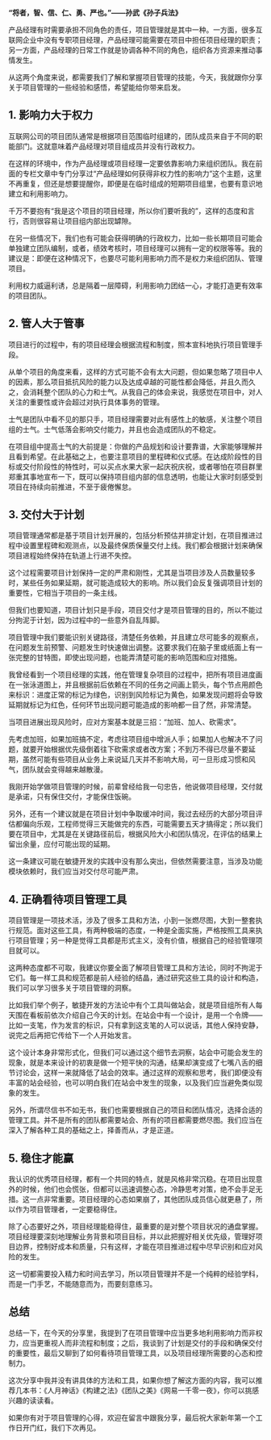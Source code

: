 **“将者，智、信、仁、勇、严也。”——孙武《孙子兵法》**

产品经理有时需要承担不同角色的责任，项目管理就是其中一种。一方面，很多互联网企业中没有专职项目经理，产品经理可能需要在项目中担任项目经理的职责；另一方面，产品经理的日常工作就是协调各种不同的角色，组织各方资源来推动事情发生。

从这两个角度来说，都需要我们了解和掌握项目管理的技能，今天，我就跟你分享关于项目管理的一些经验和感悟，希望能给你带来启发。

## 1\. 影响力大于权力

互联网公司的项目团队通常是根据项目范围临时组建的，团队成员来自于不同的职能部门。这就意味着产品经理对项目组成员并没有行政权力。

在这样的环境中，作为产品经理或项目经理一定要依靠影响力来组织团队。我在前面的专栏文章中专门分享过“产品经理如何获得非权力性的影响力”这个主题，这里不再重复，但还是想要提醒你，即便是在临时组成的短期项目组里，也要有意识地建立和利用影响力。

千万不要抱有“我是这个项目的项目经理，所以你们要听我的”，这样的态度和言行，否则很容易让项目组内部出现罅隙。

在另一些情况下，我们也有可能会获得明确的行政权力，比如一些长期项目可能会单独建立团队编制，或者，绩效考核时，项目经理可以拥有一定的权限等等。我的建议是：即便在这种情况下，也要尽可能利用影响力而不是权力来组织团队、管理项目。

利用权力威逼利诱，总是隔着一层障碍，利用影响力团结一心，才能打造更有效率的项目团队。

## 2\. 管人大于管事

项目进行的过程中，有的项目经理会根据流程和制度，照本宣科地执行项目管理手段。

从单个项目的角度来看，这样的方式可能不会有太大问题，但如果忽略了项目中人的因素，那么项目抵抗风险的能力以及达成卓越的可能性都会降低，并且久而久之，会消耗整个团队的心力和士气。从我自己的体会来说，我感觉在项目中，对人关注的重要性或许会超过对执行具体事务的管理。

士气是团队中看不见的那只手，项目经理需要对此有感性上的敏感，关注整个项目组的士气。士气低落会影响交付能力，并且也会造成团队的不稳定。

在项目组中提高士气的大前提是：你做的产品规划和设计要靠谱，大家能够理解并且看到希望。在此基础之上，也要注意项目的里程碑和仪式感。在达成阶段性的目标或交付阶段性的特性时，可以买点水果大家一起庆祝庆祝，或者哪怕在项目群里郑重其事地宣布一下，既可以保持项目组内部的信息透明，也能让大家时刻感受到项目在持续向前推进，不至于疲倦懈怠。

## 3\. 交付大于计划

项目管理通常都是基于项目计划开展的，包括分析预估并排定计划，在项目推进过程中设置里程碑和观测点，以及最终保质保量交付上线。我们都会根据计划来确保项目进程始终保持在轨道上行进不失控。

这个过程需要项目计划保持一定的严肃和刚性，尤其是当项目涉及人员数量较多时，某些任务如果延期，就可能造成较大的影响。所以我们会反复强调项目计划的重要性，它相当于项目的一条主线。

但我们也要知道，项目计划只是手段，项目交付才是项目管理的目的，所以不能过分拘泥于计划，因为过程中的一些意外自乱阵脚。

项目管理中我们要能识别关键路径，清楚任务依赖，并且建立尽可能多的观察点，在问题发生前预警、问题发生时快速做出调整。这要求我们在脑子里或纸面上有一张完整的甘特图，即使出现问题，也能弄清楚可能的影响范围和应对措施。

我曾经看到一个项目经理的实践，他在管理复杂项目的过程中，把所有项目进度画在一张泳道图上，并且根据前后依赖在不同的任务之间画上箭头，每个节点用颜色来标识：进度正常的标记为绿色，识别到风险标记为黄色，如果发现问题将会导致延期就标记为红色，任何环节出现问题可能造成的影响都一目了然，非常清楚。

当项目进展出现风险时，应对方案基本就是三招：“加班、加人、砍需求”。

先考虑加班，如果加班搞不定，考虑往项目组中增派人手；如果加人也解决不了问题，就要开始根据优先级倒着往下砍需求或者改方案；不到万不得已尽量不要延期，虽然可能有些项目从业务上来说延几天并不影响大局，可一旦形成习惯和风气，团队就会变得越来越散漫。

我刚开始学做项目管理的时候，前辈曾经给我一句忠告，他说做项目经理，交付就是承诺，只有保住交付，才能保住饭碗。

另外，还有一个建议就是在项目计划中争取缓冲时间，我过去经历的大部分项目评估都偏向乐观，工程师觉得三天能做完的东西，可能需要五天才搞得定；所以我们要在项目中，尤其是在关键路径前后，根据风险大小和团队情况，在评估的结果上留出余量，应付可能出现的延期。

这一条建议可能在敏捷开发的实践中没有那么突出，但依然需要注意，当涉及功能模块依赖时，我们应当对交付尽可能严肃。

## 4\. 正确看待项目管理工具

项目管理是一项技术活，涉及了很多工具和方法，小到一张燃尽图，大到一整套执行规范。面对这些工具，有两种极端的态度，一种是全面实施，严格按照工具来执行项目管理；另一种是觉得工具都是形式主义，没有价值，根据自己的经验管理项目就可以。

这两种态度都不可取，我建议你要全面了解项目管理工具和方法论，同时不拘泥于它们。每一样工具和规范都是前人经验的结晶，通过研究这些工具的设计和构造，我们可以学习很多关于项目管理的洞察。

比如我们举个例子，敏捷开发的方法论中有个工具叫做站会，就是项目组所有人每天围在看板前依次介绍自己今天的计划。在站会中有一个设计，是用一个令牌——比如一支笔，作为发言的标识，只有拿到这支笔的人可以说话，其他人保持安静，说完之后再把它传给下一个人开始发言。

这个设计本身非常形式化，但我们可以通过这个细节去洞察，站会中可能会发生的现象，就是本来设计的初衷是做一个短平快的沟通，结果却演变成了七嘴八舌的细节讨论会，这样一来就降低了站会的效率。通过这样的观察和思考，我们即便没有丰富的站会经验，也可以明白我们在站会中发生的现象，以及我们应当避免类似现象的发生。

另外，所谓尽信书不如无书，我们也需要根据自己的项目和团队情况，选择合适的管理工具。并不是所有的团队都需要站会、所有的项目都需要燃尽图。我们应当在深入了解各种工具的基础之上，择善而从，才是正道。

## 5\. 稳住才能赢

我认识的优秀项目经理，都有一个共同的特点，就是风格非常沉稳。在项目出现意外的时候，他们也会慌张，但都可以迅速调整心态，冷静思考对策，绝不会手足无措。这一点非常重要。项目经理的心态如果崩了，其他团队成员信心就更悬了，所以作为项目管理者，一定要稳得住。

除了心态要好之外，项目经理能稳得住，最重要的是对整个项目状况的通盘掌握。项目经理要深刻地理解业务背景和项目目标，并以此把握好相关优先级，管理好项目边界，控制好成本和质量，只有这样，才能在项目推进过程中尽早识别和应对风险的发生。

这一切都需要投入精力和时间去学习，所以项目管理并不是一个纯粹的经验学科，而是一门手艺，不能随意而为，而要刻意练习。

## 总结

总结一下，在今天的分享里，我提到了在项目管理中应当更多地利用影响力而非权力，应当更重视人而非流程和制度；之后，我谈到了计划是交付的手段和确保交付的重要性，最后又聊到了如何看待项目管理工具，以及项目经理所需要的心态和控制力。

这次分享中我并没有讲具体的方法和工具，如果你想了解这方面的内容，我可以推荐几本书：《人月神话》《构建之法》《团队之美》《网易一千零一夜》，你可以挑感兴趣的读读看。

如果你有对于项目管理的心得，欢迎在留言中跟我分享，最后祝大家新年第一个工作日开门红，我们下次再见。